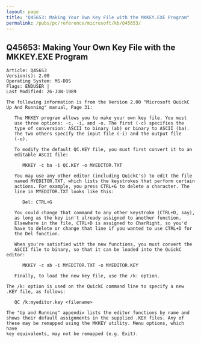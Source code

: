 ```yaml
---
layout: page
title: "Q45653: Making Your Own Key File with the MKKEY.EXE Program"
permalink: /pubs/pc/reference/microsoft/kb/Q45653/
---
```


## Q45653: Making Your Own Key File with the MKKEY.EXE Program

	Article: Q45653
	Version(s): 2.00
	Operating System: MS-DOS
	Flags: ENDUSER |
	Last Modified: 26-JUN-1989
	
	The following information is from the Version 2.00 "Microsoft QuickC
	Up And Running" manual, Page 31:
	
	   The MKKEY program allows you to make your own key file. You must
	   use three options: -c, -i, and -o. The first (-c) specifies the
	   type of conversion: ASCII to binary (ab) or binary to ASCII (ba).
	   The two others specify the input file (-i) and the output file
	   (-o).
	
	   To modify the default QC.KEY file, you must first convert it to an
	   editable ASCII file:
	
	      MKKEY -c ba -i QC.KEY -o MYEDITOR.TXT
	
	   You may use any other editor (including QuickC's) to edit the file
	   named MYEDITOR.TXT, which lists the keystrokes that perform certain
	   actions. For example, you press CTRL+G to delete a character. The
	   line in MYEDITOR.TXT looks like this:
	
	      Del: CTRL+G
	
	   You could change that command to any other keystroke (CTRL+D, say),
	   as long as the key isn't already assigned to another function.
	   Elsewhere in the file, CTRL+D is assigned to CharRight, so you'd
	   have to delete or change that line if you wanted to use CTRL+D for
	   the Del function.
	
	   When you're satisfied with the new functions, you must convert the
	   ASCII file to binary, so that it can be loaded into the QuickC editor:
	
	      MKKEY -c ab -i MYEDITOR.TXT -o MYEDITOR.KEY
	
	   Finally, to load the new key file, use the /k: option.
	
	The /k: option is used on the QuickC command line to specify a new
	.KEY file, as follows:
	
	   QC /k:myeditor.key <filename>
	
	The "Up and Running" appendix lists the editor functions by name and
	shows their default assignments in the supplied .KEY files. Any of
	these may be remapped using the MKKEY utility. Menu options, which have
	key equivalents, may not be remapped (e.g. Exit).
